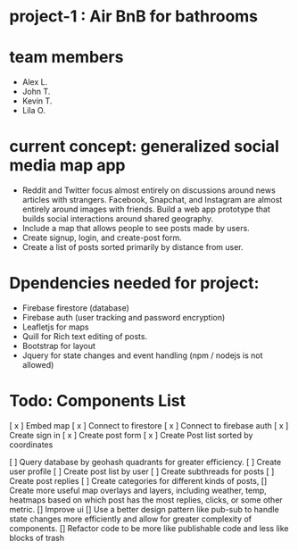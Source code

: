 
# project-1 : Air BnB for bathrooms


# team members
- Alex L.
- John T.
- Kevin T.
- Lila O.

# current concept: generalized social media map app
- Reddit and Twitter focus almost entirely on discussions around news articles with strangers.  Facebook, Snapchat, and Instagram are almost entirely around images with friends. Build a web app prototype that builds social interactions around shared geography.
- Include a map that allows people to see posts made by users. 
- Create signup, login, and create-post form.
- Create a list of posts sorted primarily by distance from user.

# Dpendencies needed for project:
- Firebase firestore (database)
- Firebase auth (user tracking and password encryption)
- Leafletjs for maps
- Quill for Rich text editing of posts.
- Bootstrap for layout
- Jquery for state changes and event handling (npm / nodejs is not allowed)


# Todo: Components List
[ x ] Embed map
[ x ] Connect to firestore
[ x ] Connect to firebase auth
[ x ] Create sign in
[ x ] Create post form
[ x ] Create Post list sorted by coordinates

[ ] Query database by geohash quadrants for greater efficiency.
[ ] Create user profile
[ ] Create post list by user
[ ] Create subthreads for posts
[ ] Create post replies
[ ] Create categories for different kinds of posts, 
[] Create more useful map overlays and layers, including weather, temp, heatmaps based on which post has the most replies, clicks, or some other metric. 
[] Improve ui
[] Use a better design pattern like pub-sub to handle state changes more efficiently and allow for greater complexity of components.
[] Refactor code to be more like publishable code and less like blocks of trash
